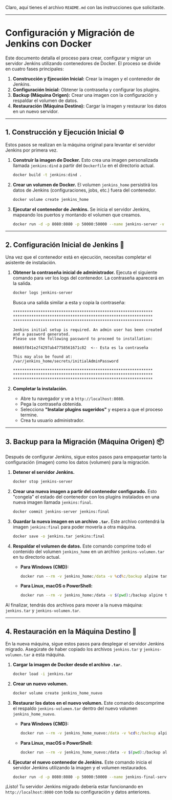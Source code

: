 Claro, aquí tienes el archivo `README.md` con las instrucciones que solicitaste.

-----

# Configuración y Migración de Jenkins con Docker

Este documento detalla el proceso para crear, configurar y migrar un servidor Jenkins utilizando contenedores de Docker. El proceso se divide en cuatro fases principales:

1.  **Construcción y Ejecución Inicial:** Crear la imagen y el contenedor de Jenkins.
2.  **Configuración Inicial:** Obtener la contraseña y configurar los plugins.
3.  **Backup (Máquina Origen):** Crear una imagen con la configuración y respaldar el volumen de datos.
4.  **Restauración (Máquina Destino):** Cargar la imagen y restaurar los datos en un nuevo servidor.

-----

## 1\. Construcción y Ejecución Inicial ⚙️

Estos pasos se realizan en la máquina original para levantar el servidor Jenkins por primera vez.

1.  **Construir la imagen de Docker.**
    Esto crea una imagen personalizada llamada `jenkins:dind` a partir del `Dockerfile` en el directorio actual.

    ```bash
    docker build -t jenkins:dind .
    ```

2.  **Crear un volumen de Docker.**
    El volumen `jenkins_home` persistirá los datos de Jenkins (configuraciones, jobs, etc.) fuera del contenedor.

    ```bash
    docker volume create jenkins_home
    ```

3.  **Ejecutar el contenedor de Jenkins.**
    Se inicia el servidor Jenkins, mapeando los puertos y montando el volumen que creamos.

    ```bash
    docker run -d -p 8080:8080 -p 50000:50000 --name jenkins-server -v jenkins_home:/var/jenkins_home jenkins:dind
    ```

-----

## 2\. Configuración Inicial de Jenkins 🔑

Una vez que el contenedor está en ejecución, necesitas completar el asistente de instalación.

1.  **Obtener la contraseña inicial de administrador.**
    Ejecuta el siguiente comando para ver los logs del contenedor. La contraseña aparecerá en la salida.
    ```bash
    docker logs jenkins-server
    ```
    Busca una salida similar a esta y copia la contraseña:
    ```log
    *************************************************************
    *************************************************************
    *************************************************************

    Jenkins initial setup is required. An admin user has been created and a password generated.
    Please use the following password to proceed to installation:

    86665f841e2f4297ab47758561671c82  <-- Esta es la contraseña

    This may also be found at: /var/jenkins_home/secrets/initialAdminPassword

    *************************************************************
    *************************************************************
    *************************************************************
    ```
    
2.  **Completar la instalación.**
      * Abre tu navegador y ve a `http://localhost:8080`.
      * Pega la contraseña obtenida.
      * Selecciona **"Instalar plugins sugeridos"** y espera a que el proceso termine.
      * Crea tu usuario administrador.

-----

## 3\. Backup para la Migración (Máquina Origen) 📦

Después de configurar Jenkins, sigue estos pasos para empaquetar tanto la configuración (imagen) como los datos (volumen) para la migración.

1.  **Detener el servidor Jenkins.**

    ```bash
    docker stop jenkins-server
    ```

2.  **Crear una nueva imagen a partir del contenedor configurado.**
    Esto "congela" el estado del contenedor con los plugins instalados en una nueva imagen llamada `jenkins:final`.

    ```bash
    docker commit jenkins-server jenkins:final
    ```

3.  **Guardar la nueva imagen en un archivo `.tar`.**
    Este archivo contendrá la imagen `jenkins:final` para poder moverla a otra máquina.

    ```bash
    docker save -o jenkins.tar jenkins:final
    ```

4.  **Respaldar el volumen de datos.**
    Este comando comprime todo el contenido del volumen `jenkins_home` en un archivo `jenkins-volumen.tar` en tu directorio actual.

      * **Para Windows (CMD):**
        ```cmd
        docker run --rm -v jenkins_home:/data -v %cd%:/backup alpine tar cvf /backup/jenkins-volumen.tar -C /data .
        ```
      * **Para Linux, macOS o PowerShell:**
        ```bash
        docker run --rm -v jenkins_home:/data -v $(pwd):/backup alpine tar cvf /backup/jenkins-volumen.tar -C /data .
        ```

Al finalizar, tendrás dos archivos para mover a la nueva máquina: `jenkins.tar` y `jenkins-volumen.tar`.

-----

## 4\. Restauración en la Máquina Destino 🚚

En la nueva máquina, sigue estos pasos para desplegar el servidor Jenkins migrado. Asegúrate de haber copiado los archivos `jenkins.tar` y `jenkins-volumen.tar` a esta máquina.

1.  **Cargar la imagen de Docker desde el archivo `.tar`.**

    ```bash
    docker load -i jenkins.tar
    ```

2.  **Crear un nuevo volumen.**

    ```bash
    docker volume create jenkins_home_nuevo
    ```

3.  **Restaurar los datos en el nuevo volumen.**
    Este comando descomprime el respaldo `jenkins-volumen.tar` dentro del nuevo volumen `jenkins_home_nuevo`.

      * **Para Windows (CMD):**
        ```cmd
        docker run --rm -v jenkins_home_nuevo:/data -v %cd%:/backup alpine tar xvf /backup/jenkins-volumen.tar -C /data
        ```
      * **Para Linux, macOS o PowerShell:**
        ```bash
        docker run --rm -v jenkins_home_nuevo:/data -v $(pwd):/backup alpine tar xvf /backup/jenkins-volumen.tar -C /data
        ```

4.  **Ejecutar el nuevo contenedor de Jenkins.**
    Este comando inicia el servidor Jenkins utilizando la imagen y el volumen restaurados.

    ```bash
    docker run -d -p 8080:8080 -p 50000:50000 --name jenkins-final-server -v jenkins_home_nuevo:/var/jenkins_home jenkins:final
    ```

¡Listo\! Tu servidor Jenkins migrado debería estar funcionando en `http://localhost:8080` con toda su configuración y datos anteriores.
